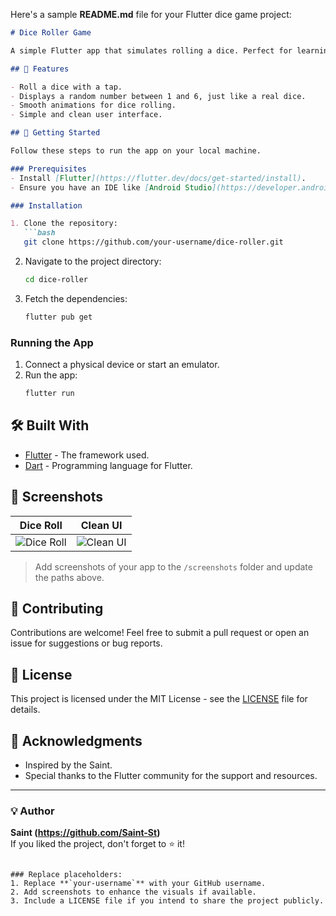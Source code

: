 Here's a sample **README.md** file for your Flutter dice game project:  

```markdown
# Dice Roller Game

A simple Flutter app that simulates rolling a dice. Perfect for learning Flutter basics or for a fun, quick game!

## 🎲 Features

- Roll a dice with a tap.
- Displays a random number between 1 and 6, just like a real dice.
- Smooth animations for dice rolling.
- Simple and clean user interface.

## 🚀 Getting Started

Follow these steps to run the app on your local machine.

### Prerequisites
- Install [Flutter](https://flutter.dev/docs/get-started/install).
- Ensure you have an IDE like [Android Studio](https://developer.android.com/studio) or [VS Code](https://code.visualstudio.com/) with the Flutter and Dart plugins.

### Installation

1. Clone the repository:
   ```bash
   git clone https://github.com/your-username/dice-roller.git
   ```
2. Navigate to the project directory:
   ```bash
   cd dice-roller
   ```
3. Fetch the dependencies:
   ```bash
   flutter pub get
   ```

### Running the App

1. Connect a physical device or start an emulator.
2. Run the app:
   ```bash
   flutter run
   ```

## 🛠️ Built With

- [Flutter](https://flutter.dev/) - The framework used.
- [Dart](https://dart.dev/) - Programming language for Flutter.

## 📸 Screenshots

| Dice Roll | Clean UI |
|-----------|----------|
| ![Dice Roll](screenshot1.png) | ![Clean UI](screenshot2.png) |

> Add screenshots of your app to the `/screenshots` folder and update the paths above.

## 🤝 Contributing

Contributions are welcome! Feel free to submit a pull request or open an issue for suggestions or bug reports.

## 📜 License

This project is licensed under the MIT License - see the [LICENSE](LICENSE) file for details.

## 🙌 Acknowledgments

- Inspired by the Saint.
- Special thanks to the Flutter community for the support and resources.

---

### 💡 Author

**Saint (https://github.com/Saint-St)**  
If you liked the project, don't forget to ⭐️ it!
```

### Replace placeholders:
1. Replace **`your-username`** with your GitHub username.
2. Add screenshots to enhance the visuals if available.
3. Include a LICENSE file if you intend to share the project publicly.
